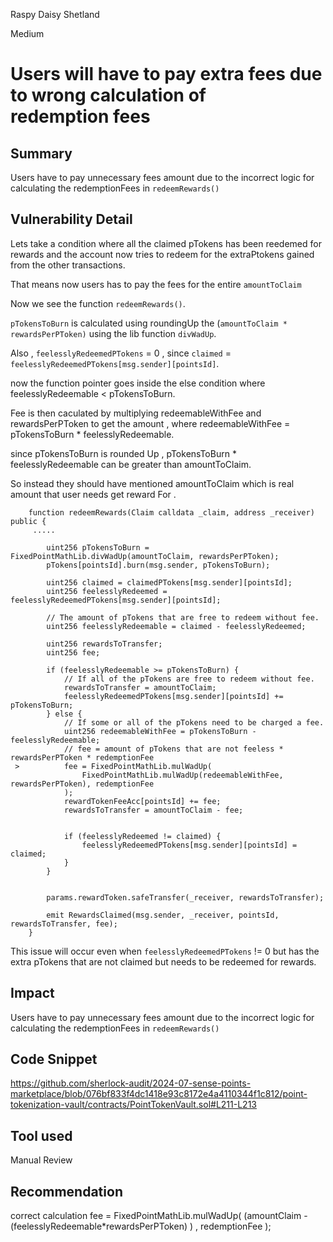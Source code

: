 Raspy Daisy Shetland

Medium

# Users will have to pay extra fees due to wrong calculation of redemption fees

## Summary
Users have to pay unnecessary fees amount due to the incorrect logic for calculating the redemptionFees in `redeemRewards()`

## Vulnerability Detail

Lets take a condition where all the claimed pTokens has been reedemed for rewards and the account now tries to redeem for the extraPtokens gained from the other transactions.

That means now users has to pay the fees for the entire `amountToClaim`


Now we see the function `redeemRewards()`.

`pTokensToBurn` is calculated using roundingUp the (`amountToClaim * rewardsPerPToken)` using the lib function `divWadUp`.

Also , `feelesslyRedeemedPTokens` = 0 , since `claimed` = `feelesslyRedeemedPTokens[msg.sender][pointsId]`. 

now the function pointer goes inside the else condition where feelesslyRedeemable  < pTokensToBurn.

Fee is then caculated by multiplying redeemableWithFee and rewardsPerPToken to get the amount  , where  redeemableWithFee = pTokensToBurn * feelesslyRedeemable.

since pTokensToBurn is rounded Up , pTokensToBurn * feelesslyRedeemable can be greater than amountToClaim.


So instead they should have mentioned amountToClaim which is real amount  that user needs get reward For .



```solidity
    function redeemRewards(Claim calldata _claim, address _receiver) public {
     .....

        uint256 pTokensToBurn = FixedPointMathLib.divWadUp(amountToClaim, rewardsPerPToken);
        pTokens[pointsId].burn(msg.sender, pTokensToBurn);

        uint256 claimed = claimedPTokens[msg.sender][pointsId];
        uint256 feelesslyRedeemed = feelesslyRedeemedPTokens[msg.sender][pointsId];

        // The amount of pTokens that are free to redeem without fee.
        uint256 feelesslyRedeemable = claimed - feelesslyRedeemed;

        uint256 rewardsToTransfer;
        uint256 fee;

        if (feelesslyRedeemable >= pTokensToBurn) {
            // If all of the pTokens are free to redeem without fee.
            rewardsToTransfer = amountToClaim;
            feelesslyRedeemedPTokens[msg.sender][pointsId] += pTokensToBurn;
        } else {
            // If some or all of the pTokens need to be charged a fee.
            uint256 redeemableWithFee = pTokensToBurn - feelesslyRedeemable;
            // fee = amount of pTokens that are not feeless * rewardsPerPToken * redemptionFee
 >          fee = FixedPointMathLib.mulWadUp(
                FixedPointMathLib.mulWadUp(redeemableWithFee, rewardsPerPToken), redemptionFee
            );
            rewardTokenFeeAcc[pointsId] += fee;
            rewardsToTransfer = amountToClaim - fee;


            if (feelesslyRedeemed != claimed) {
                feelesslyRedeemedPTokens[msg.sender][pointsId] = claimed;
            }
        }


        params.rewardToken.safeTransfer(_receiver, rewardsToTransfer);

        emit RewardsClaimed(msg.sender, _receiver, pointsId, rewardsToTransfer, fee);
    }
```

This issue will occur even when `feelesslyRedeemedPTokens` != 0 but has the extra pTokens that are not claimed but needs to be redeemed for rewards.


## Impact
Users have to pay unnecessary fees amount due to the incorrect logic for calculating the redemptionFees in `redeemRewards()`


## Code Snippet
https://github.com/sherlock-audit/2024-07-sense-points-marketplace/blob/076bf833f4dc1418e93c8172e4a4110344f1c812/point-tokenization-vault/contracts/PointTokenVault.sol#L211-L213
## Tool used

Manual Review

## Recommendation

correct calculation 
fee = FixedPointMathLib.mulWadUp(
    (amountClaim - (feelesslyRedeemable*rewardsPerPToken) )
               , redemptionFee
            );
